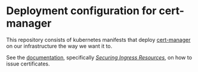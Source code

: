 # Deployment configuration for cert-manager

This repository consists of kubernetes manifests that deploy [cert-manager](https://cert-manager.io/) on our infrastructure the way we want it to.

See the [documentation](https://cert-manager.io/docs/usage/), specifically [*Securing Ingress Resources*](https://cert-manager.io/docs/usage/ingress/), on how to issue certificates.
